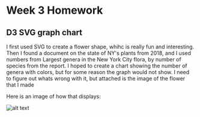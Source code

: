 
Week 3 Homework
===============

D3 SVG graph chart
---------------------

I first used SVG to create a flower shape, whihc is really fun and interesting. Then I found a document on the state of NY's plants from 2018, and I used numbers from Largest genera in the New York City flora, by number of species from the report. I hoped to create a chart showing the number of genera with colors, but for some reason the graph would not show. I need to figure out whats wrong with it, but attached is the image of the flower that I made

Here is an image of how that displays:

![alt text](/path/to/img.jpg "Image Title")
